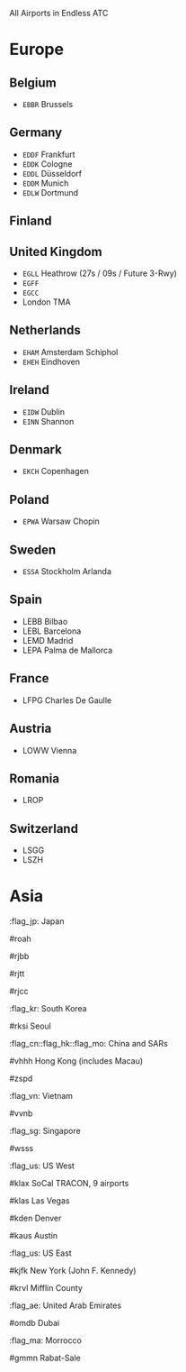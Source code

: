All Airports in Endless ATC

# Europe
## Belgium
* `EBBR` Brussels
## Germany
* `EDDF` Frankfurt
* `EDDK` Cologne
* `EDDL` Düsseldorf
* `EDDM` Munich
* `EDLW` Dortmund
## Finland
## United Kingdom
* `EGLL` Heathrow (27s / 09s / Future 3-Rwy)
* `EGFF`
* `EGCC`
* London TMA
## Netherlands
* `EHAM` Amsterdam Schiphol
* `EHEH` Eindhoven
## Ireland
* `EIDW` Dublin
* `EINN` Shannon
## Denmark
* `EKCH` Copenhagen
## Poland
* `EPWA` Warsaw Chopin
## Sweden
* `ESSA` Stockholm Arlanda
## Spain
* LEBB Bilbao
* LEBL Barcelona
* LEMD Madrid
* LEPA Palma de Mallorca
## France
* LFPG Charles De Gaulle
## Austria
* LOWW Vienna
## Romania
* LROP
## Switzerland
* LSGG
* LSZH
# Asia
:flag_jp: Japan

#roah

#rjbb

#rjtt

#rjcc

:flag_kr: South Korea

#rksi Seoul

:flag_cn::flag_hk::flag_mo: China and SARs

#vhhh Hong Kong (includes Macau)

#zspd

:flag_vn: Vietnam

#vvnb

:flag_sg: Singapore

#wsss

:flag_us: US West

#klax SoCal TRACON, 9 airports

#klas Las Vegas

#kden Denver

#kaus Austin

:flag_us: US East

#kjfk New York (John F. Kennedy)

#krvl Mifflin County

:flag_ae: United Arab Emirates

#omdb Dubai

:flag_ma: Morrocco

#gmmn Rabat-Sale
